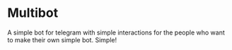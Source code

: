 # Multibot
A simple bot for telegram with simple interactions for the people who want to make their own simple bot. Simple!
